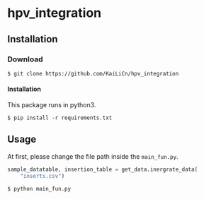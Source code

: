 # hpv_integration

## Installation

### Download

```shell
$ git clone https://github.com/KaiLiCn/hpv_integration
```

#### Installation
This package runs in python3.
```shell
$ pip install -r requirements.txt
```

## Usage

At first, please change the file path inside the `main_fun.py`.

```python
sample_datatable, insertion_table = get_data.inergrate_data(
    "inserts.csv")
```

```
$ python main_fun.py
```
